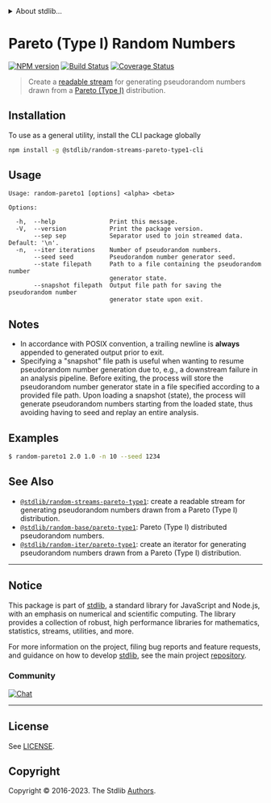 <!--

@license Apache-2.0

Copyright (c) 2018 The Stdlib Authors.

Licensed under the Apache License, Version 2.0 (the "License");
you may not use this file except in compliance with the License.
You may obtain a copy of the License at

   http://www.apache.org/licenses/LICENSE-2.0

Unless required by applicable law or agreed to in writing, software
distributed under the License is distributed on an "AS IS" BASIS,
WITHOUT WARRANTIES OR CONDITIONS OF ANY KIND, either express or implied.
See the License for the specific language governing permissions and
limitations under the License.

-->


<details>
  <summary>
    About stdlib...
  </summary>
  <p>We believe in a future in which the web is a preferred environment for numerical computation. To help realize this future, we've built stdlib. stdlib is a standard library, with an emphasis on numerical and scientific computation, written in JavaScript (and C) for execution in browsers and in Node.js.</p>
  <p>The library is fully decomposable, being architected in such a way that you can swap out and mix and match APIs and functionality to cater to your exact preferences and use cases.</p>
  <p>When you use stdlib, you can be absolutely certain that you are using the most thorough, rigorous, well-written, studied, documented, tested, measured, and high-quality code out there.</p>
  <p>To join us in bringing numerical computing to the web, get started by checking us out on <a href="https://github.com/stdlib-js/stdlib">GitHub</a>, and please consider <a href="https://opencollective.com/stdlib">financially supporting stdlib</a>. We greatly appreciate your continued support!</p>
</details>

# Pareto (Type I) Random Numbers

[![NPM version][npm-image]][npm-url] [![Build Status][test-image]][test-url] [![Coverage Status][coverage-image]][coverage-url] <!-- [![dependencies][dependencies-image]][dependencies-url] -->

> Create a [readable stream][readable-stream] for generating pseudorandom numbers drawn from a [Pareto (Type I)][pareto] distribution.









<!-- Section for describing a command-line interface. -->



<section class="cli">



<section class="installation">

## Installation

To use as a general utility, install the CLI package globally

```bash
npm install -g @stdlib/random-streams-pareto-type1-cli
```

</section>
<!-- CLI usage documentation. -->


<section class="usage">

## Usage

```text
Usage: random-pareto1 [options] <alpha> <beta>

Options:

  -h,  --help               Print this message.
  -V,  --version            Print the package version.
       --sep sep            Separator used to join streamed data. Default: '\n'.
  -n,  --iter iterations    Number of pseudorandom numbers.
       --seed seed          Pseudorandom number generator seed.
       --state filepath     Path to a file containing the pseudorandom number
                            generator state.
       --snapshot filepath  Output file path for saving the pseudorandom number
                            generator state upon exit.
```

</section>

<!-- /.usage -->

<!-- CLI usage notes. Make sure to keep an empty line after the `section` element and another before the `/section` close. -->

<section class="notes">

## Notes

-   In accordance with POSIX convention, a trailing newline is **always** appended to generated output prior to exit.
-   Specifying a "snapshot" file path is useful when wanting to resume pseudorandom number generation due to, e.g., a downstream failure in an analysis pipeline. Before exiting, the process will store the pseudorandom number generator state in a file specified according to a provided file path. Upon loading a snapshot (state), the process will generate pseudorandom numbers starting from the loaded state, thus avoiding having to seed and replay an entire analysis.

</section>

<!-- /.notes -->

<!-- CLI usage examples. -->

<section class="examples">

## Examples

```bash
$ random-pareto1 2.0 1.0 -n 10 --seed 1234
```

</section>

<!-- /.examples -->

</section>

<!-- /.cli -->

<!-- Section for related `stdlib` packages. Do not manually edit this section, as it is automatically populated. -->

<section class="related">

## See Also

-   <span class="package-name">[`@stdlib/random-streams-pareto-type1`][@stdlib/random-streams-pareto-type1]</span><span class="delimiter">: </span><span class="description">create a readable stream for generating pseudorandom numbers drawn from a Pareto (Type I) distribution.</span>
-   <span class="package-name">[`@stdlib/random-base/pareto-type1`][@stdlib/random/base/pareto-type1]</span><span class="delimiter">: </span><span class="description">Pareto (Type I) distributed pseudorandom numbers.</span>
-   <span class="package-name">[`@stdlib/random-iter/pareto-type1`][@stdlib/random/iter/pareto-type1]</span><span class="delimiter">: </span><span class="description">create an iterator for generating pseudorandom numbers drawn from a Pareto (Type I) distribution.</span>

</section>

<!-- /.related -->

<!-- Section for all links. Make sure to keep an empty line after the `section` element and another before the `/section` close. -->


<section class="main-repo" >

* * *

## Notice

This package is part of [stdlib][stdlib], a standard library for JavaScript and Node.js, with an emphasis on numerical and scientific computing. The library provides a collection of robust, high performance libraries for mathematics, statistics, streams, utilities, and more.

For more information on the project, filing bug reports and feature requests, and guidance on how to develop [stdlib][stdlib], see the main project [repository][stdlib].

### Community

[![Chat][chat-image]][chat-url]

---

## License

See [LICENSE][stdlib-license].


## Copyright

Copyright &copy; 2016-2023. The Stdlib [Authors][stdlib-authors].

</section>

<!-- /.stdlib -->

<!-- Section for all links. Make sure to keep an empty line after the `section` element and another before the `/section` close. -->

<section class="links">

[npm-image]: http://img.shields.io/npm/v/@stdlib/random-streams-pareto-type1-cli.svg
[npm-url]: https://npmjs.org/package/@stdlib/random-streams-pareto-type1-cli

[test-image]: https://github.com/stdlib-js/random-streams-pareto-type1@v0.1.0/actions/workflows/test.yml/badge.svg?branch=v0.1.0
[test-url]: https://github.com/stdlib-js/random-streams-pareto-type1@v0.1.0/actions/workflows/test.yml?query=branch:v0.1.0

[coverage-image]: https://img.shields.io/codecov/c/github/stdlib-js/random-streams-pareto-type1@v0.1.0/main.svg
[coverage-url]: https://codecov.io/github/stdlib-js/random-streams-pareto-type1@v0.1.0?branch=main

<!--

[dependencies-image]: https://img.shields.io/david/stdlib-js/random-streams-pareto-type1@v0.1.0.svg
[dependencies-url]: https://david-dm.org/stdlib-js/random-streams-pareto-type1@v0.1.0/main

-->

[chat-image]: https://img.shields.io/gitter/room/stdlib-js/stdlib.svg
[chat-url]: https://app.gitter.im/#/room/#stdlib-js_stdlib:gitter.im

[stdlib]: https://github.com/stdlib-js/stdlib

[stdlib-authors]: https://github.com/stdlib-js/stdlib/graphs/contributors

[cli-section]: https://github.com/stdlib-js/random-streams-pareto-type1@v0.1.0#cli
[cli-url]: https://github.com/stdlib-js/random-streams-pareto-type1@v0.1.0/tree/cli
[@stdlib/random-streams-pareto-type1]: https://github.com/stdlib-js/random-streams-pareto-type1@v0.1.0/tree/main

[umd]: https://github.com/umdjs/umd
[es-module]: https://developer.mozilla.org/en-US/docs/Web/JavaScript/Guide/Modules

[deno-url]: https://github.com/stdlib-js/random-streams-pareto-type1@v0.1.0/tree/deno
[umd-url]: https://github.com/stdlib-js/random-streams-pareto-type1@v0.1.0/tree/umd
[esm-url]: https://github.com/stdlib-js/random-streams-pareto-type1@v0.1.0/tree/esm
[branches-url]: https://github.com/stdlib-js/random-streams-pareto-type1@v0.1.0/blob/main/branches.md

[stdlib-license]: https://raw.githubusercontent.com/stdlib-js/random-streams-pareto-type1@v0.1.0/main/LICENSE

[stream]: https://nodejs.org/api/stream.html

[object-mode]: https://nodejs.org/api/stream.html#stream_object_mode

[readable-stream]: https://nodejs.org/api/stream.html

[pareto]: https://en.wikipedia.org/wiki/Pareto_distribution

[@stdlib/array/uint32]: https://github.com/stdlib-js/array-uint32

<!-- <related-links> -->

[@stdlib/random/base/pareto-type1]: https://github.com/stdlib-js/random-base-pareto-type1

[@stdlib/random/iter/pareto-type1]: https://github.com/stdlib-js/random-iter-pareto-type1

<!-- </related-links> -->

</section>

<!-- /.links -->
